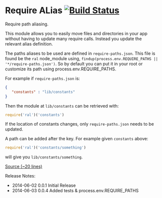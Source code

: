 **R**equire **AL**ias [![Build Status](https://travis-ci.org/pajtai/ral.png?branch=master)](https://travis-ci.org/pajtai/ral)
================

Require path aliasing.

This module allows you to easily move files and directories in your app without having to update many require calls.
Instead you update the relevant alias definition.

The paths aliases to be used are defined in `require-paths.json`. This file is found be the `ral` node_module using,
 `findup(process.env.REQUIRE_PATHS || '*/require-paths.json')`. So by default you can put it in your root or customize
  its path using process.env.REQUIRE_PATHS.

For example if `require-paths.json` is:

```json
{
   "constants" : "lib/constants"
}
```

Then the module at `lib/constants` can be retrieved with:

```javascript
require('ral')('constants')
```

If the location of constants changes, only `require-paths.json` needs to be updated.

A path can be added after the key. For example given `constants` above:

```javascript
require('ral')('constants/something')
```

will give you `lib/constants/something`.

[Source (~20 lines)](https://github.com/pajtai/ral/blob/master/ral.js)

Release Notes:

* 2014-06-02 0.0.1 Initial Release
* 2014-06-03 0.0.4 Added tests & process.env.REQUIRE_PATHS
